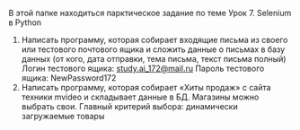 В этой папке находиться парктическое задание по теме Урок 7. Selenium в Python

1) Написать программу, которая собирает входящие письма из своего или тестового почтового ящика и сложить данные о письмах
 в базу данных (от кого, дата отправки, тема письма, текст письма полный)
Логин тестового ящика: study.ai_172@mail.ru
Пароль тестового ящика: NewPassword172
2) Написать программу, которая собирает «Хиты продаж» с сайта техники mvideo и складывает данные в БД. Магазины можно выбрать свои.
 Главный критерий выбора: динамически загружаемые товары
